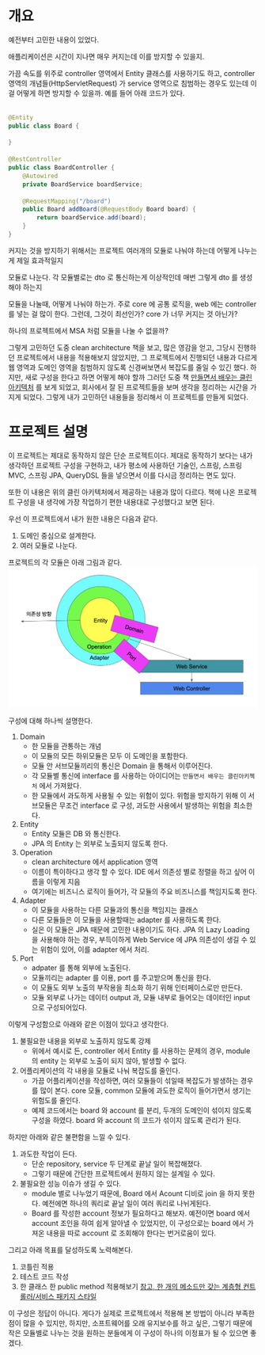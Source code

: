 # 개요

예전부터 고민한 내용이 있었다.

애플리케이션은 시간이 지나면 매우 커지는데 이를 방지할 수 있을지.

가끔 속도를 위주로 controller 영역에서 Entity 클래스를 사용하기도 하고, controller 영역의 개념들(HttpServletRequest) 가 service 영역으로 침범하는 경우도 있는데 이걸
어떻게 하면 방지할 수 있을까. 예를 들어 아래 코드가 있다.

```java

@Entity
public class Board {

}

@RestController
public class BoardController {
    @Autowired
    private BoardService boardService;

    @RequestMapping("/board")
    public Board addBoard(@RequestBody Board board) {
        return boardService.add(board);
    }
}
```

커지는 것을 방지하기 위해서는 프로젝트 여러개의 모듈로 나눠야 하는데 어떻게 나누는게 제일 효과적일지

모듈로 나눈다. 각 모듈별로는 dto 로 통신하는게 이상적인데 매번 그렇게 dto 를 생성해야 하는지

모듈을 나눌때, 어떻게 나눠야 하는가. 주로 core 에 공통 로직을, web 에는 controller 를 넣는 걸 많이 한다. 그런데, 그것이 최선인가? core 가 너무 커지는 것 아닌가?

하나의 프로젝트에서 MSA 처럼 모듈을 나눌 수 없을까?

그렇게 고민하던 도중 clean architecture 책을 보고, 많은 영감을 얻고, 그당시 진행하던 프로젝트에서 내용을 적용해보지 않았지만, 그 프로젝트에서 진행되던 내용과 다르게 웹 영역과 도메인 영역을 침범하지 않도록 신경써보면서 복잡도를 줄일 수 있긴 했다. 하지만, 새로 구성을 한다고 하면 어떻게 해야 할까
그러던 도중
책 [만들면서 배우는 클린 아키텍처](http://www.kyobobook.co.kr/product/detailViewKor.laf?mallGb=KOR&ejkGb=KOR&barcode=9791158392758) 를
보게 되었고, 회사에서 잘 된 프로젝트들을 보며 생각을 정리하는 시간을 가지게 되었다.
그렇게 내가 고민하던 내용들을 정리해서 이 프로젝트를 만들게 되었다.

# 프로젝트 설명

이 프로젝트는 제대로 동작하지 않은 단순 프로젝트이다. 제대로 동작하기 보다는 내가 생각하던 프로젝트 구성을 구현하고, 내가 평소에 사용하던 기술인, 스프링, 스프링 MVC, 스프링 JPA, QueryDSL 들을
넣으면서 이를 다시금 정리하는 면도 있다.

또한 이 내용은 위의 클린 아키텍처에서 제공하는 내용과 많이 다르다. 책에 나온 프로젝트 구성을 내 생각에 가장 작업하기 편한 내용대로 구성했다고 보면 된다.

우선 이 프로젝트에서 내가 원한 내용은 다음과 같다.

1. 도메인 중심으로 설계한다.
2. 여러 모듈로 나눈다.

프로젝트의 각 모듈은 아래 그림과 같다.
![image](./architecture.png)

구성에 대해 하나씩 설명한다.

1. Domain
    * 한 모듈을 관통하는 개념
    * 이 모듈의 모든 하위모듈은 모두 이 도메인을 포함한다.
    * 모듈 안 서브모듈끼리의 통신은 Domain 을 통해서 이루어진다.
    * 각 모듈별 통신에 interface 를 사용하는 아이디어는 `만들면서 배우는 클린아키첵처` 에서 가져왔다.
    * 한 모듈에서 과도하게 사용될 수 있는 위험이 있다. 위험을 방지하기 위해 이 서브모듈은 무조건 interface 로 구성, 과도한 사용에서 발생하는 위험을 최소한다.
2. Entity
    * Entity 모듈은 DB 와 통신한다.
    * JPA 의 Entity 는 외부로 노출되지 않도록 한다.
3. Operation
    * clean architecture 에서 application 영역
    * 이름이 특이하다고 생각 할 수 있다. IDE 에서 의존성 별로 정렬을 하고 싶어 이름을 이렇게 지음
    * 여기에는 비즈니스 로직이 들어가, 각 모듈의 주요 비즈니스를 책임지도록 한다.
4. Adapter
    * 이 모듈을 사용하는 다른 모듈과의 통신을 책임지는 클래스
    * 다른 모듈들은 이 모듈을 사용할때는 adapter 를 사용하도록 한다.
    * 실은 이 모듈은 JPA 때문에 고민한 내용이기도 하다. JPA 의 Lazy Loading 을 사용해야 하는 경우, 부득이하게 Web Service 에 JPA 의존성이 생길 수 있는 위험이 있어, 이를
      adapter 에서 처리.
5. Port
    * adpater 를 통해 외부에 노출된다.
    * 모듈끼리는 adapter 를 이용, port 를 주고받으며 통신을 한다.
    * 이 모듈도 외부 노출의 부작용을 최소화 하기 위해 인터페이스로만 만든다.
    * 모듈 외부로 나가는 데이터 output 과, 모듈 내부로 들어오는 데이터인 input 으로 구성되어있다.

이렇게 구성함으로 아래와 같은 이점이 있다고 생각한다.

1. 불필요한 내용을 외부로 노출하지 않도록 강제
    * 위에서 예시로 든, controller 에서 Entity 를 사용하는 문제의 경우, module 의 entity 는 외부로 노출이 되지 않아, 발생할 수 없다.
2. 어플리케이션의 각 내용을 모듈로 나눠 복잡도를 줄인다.
    * 가끔 어플리케이션을 작성하면, 여러 모듈들이 섞일때 복잡도가 발생하는 경우를 많이 본다. core 모듈, common 모듈에 과도한 로직이 들어가면서 생기는 위험도를 줄인다.
    * 예제 코드에서는 board 와 account 를 분리, 두개의 도메인이 섞이지 않도록 구성을 하였다. board 와 account 의 코드가 섞이지 않도록 관리가 된다.

하지만 아래와 같은 불편함을 느낄 수 있다.

1. 과도한 작업이 든다.
    * 단순 repository, service 두 단계로 끝날 일이 복잡해졌다.
    * 그렇기 때문에 간단한 프로젝트에서 원하지 않는 설계일 수 있다.
2. 불필요한 성능 이슈가 생길 수 있다.
    * module 별로 나누었기 때문에, Board 에서 Acount 디비로 join 을 하지 못한다. 예전에면 하나의 쿼리로 끝날 일이 여러 쿼리로 나뉘게된다.
    * Board 를 작성한 account 정보가 필요하다고 해보자. 예전이면 board 에서 account 조인을 하여 쉽게 알아낼 수 있었지만, 이 구성으로는 board 에서 가져온 내용을 따로 account
      로 조회해야 한다는 번거로움이 있다.

그리고 아래 목표를 달성하도록 노력해본다.
1. 코틀린 적용
2. 테스트 코드 작성
3. 한 클래스 한 public method 적용해보기 [참고, 한 개의 메소드만 갖는 계층형 컨트롤러/서비스 패키지 스타일](https://johngrib.github.io/wiki/article/hierarchical-controller-package-structure/)

이 구성은 정답이 아니다. 게다가 실제로 프로젝트에서 적용해 본 방법이 아니라 부족한 점이 많을 수 있지만, 하지만, 소프트웨어를 오래 유지보수를 하고 싶은, 그렇기 때문에 작은 모듈별로 나누는 것을 원하는 분들에게
이 구성이 하나의 이정표가 될 수 있으면 좋겠다.
